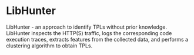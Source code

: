 # LibHunter

LibHunter - an approach to identify TPLs without prior knowledge. LibHunter inspects the HTTP(S) traffic, logs the corresponding code execution traces, extracts features from the collected data, and performs a clustering algorithm to obtain TPLs.